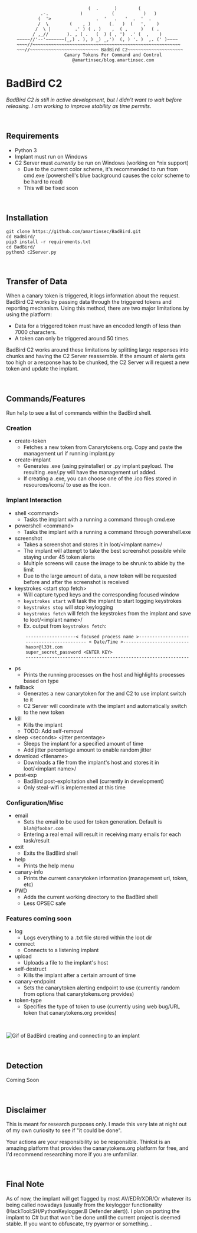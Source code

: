 ```
                               (  .      )        ( 
             .-.            )           (           )   )
            (  '>                 .  '   .   '  .  '  . 
            /  \        (    , )       (.   )  (   ',    )
           /  \ |         .' ) ( . )    ,  ( ,     )   ( .
          / ,_//       ). , ( .   (  ) ( , ')  .' (  ,    ) 
    ~~~~~//'--'~~~~~~~(_,) . ), ) _) _,')  (, ) '. )  ,. (' )~~~~
    ~~~~//~~~~~~~~~~~~~~~~~~~~~~~~~~~~~~~~~~~~~~~~~~~~~~~~~~~~~~~~
    ~~~//~~~~~~~~~~~~~~~~~~~~~~~~~~ BadBird C2~~~~~~~~~~~~~~~~~~~~~
                      Canary Tokens For Command and Control
                         @amartinsec/blog.amartinsec.com
```
# BadBird C2

*BadBird C2 is still in active development, but I didn't want to wait before releasing. I am working to improve stability as time permits.*

<br>

## Requirements
- Python 3
- Implant must run on Windows
- C2 Server must *currently* be run on Windows (working on *nix support)
  - Due to the current color scheme, it's recommended to run from cmd.exe (powershell's blue background causes the color scheme to be hard to read)
  - This will be fixed soon

<br>

## Installation
```
git clone https://github.com/amartinsec/BadBird.git
cd BadBird/
pip3 install -r requirements.txt
cd BadBird/
python3 c2Server.py
```

<br>


## Transfer of Data
When a canary token is triggered, it logs information about the request. BadBird C2 works by passing data
through the triggered tokens and reporting mechanism. Using this method, there are two major limitations
by using the platform:
- Data for a triggered token must have an encoded length of less than 7000 characters.
- A token can only be triggered around 50 times.


BadBird C2 works around these limitations by splitting large responses into chunks and having the C2 Server reassemble. If the
amount of alerts gets too high or a response has to be chunked, the C2 Server will request a new token and update the implant.

<br>


## Commands/Features

Run `help` to see a list of commands within the BadBird shell.

### Creation

- create-token
    - Fetches a new token from Canarytokens.org. Copy and paste the management url if running implant.py
- create-implant
    - Generates .exe (using pyinstaller) or .py implant payload. The resulting .exe/.py will have the management url added.
    - If creating a .exe, you can choose one of the .ico files stored in resources/icons/ to use as the icon.

### Implant Interaction

- shell \<command>
    - Tasks the implant with a running a command through cmd.exe
- powershell \<command>
    - Tasks the implant with a running a command through powershell.exe
- screenshot
    - Takes a screenshot and stores it in loot/\<implant name>/
    - The implant will attempt to take the best screenshot possible while staying under 45 token alerts
    - Multiple screens will cause the image to be shrunk to abide by the limit
    - Due to the large amount of data, a new token will be requested before and after the screenshot is received
- keystrokes \<start stop fetch>
    - Will capture typed keys and the corresponding focused window
    - `keystrokes start` will task the implant to start logging keystrokes
    - `keystrokes stop` will stop keylogging
    - `keystrokes fetch` will fetch the keystrokes from the implant and save to loot/\<implant name>/
    - Ex. output from ```keystrokes fetch```:
  ```
      -------------------< focused process name >-------------------
      ----------------------- < Date/Time >-------------------------
      haxor@l33t.com
      super_secret_password <ENTER KEY>
      --------------------------------------------------------------
  ```
- ps
    - Prints the running processes on the host and highlights processes based on type
- fallback
    - Generates a new canarytoken for the and C2 to use implant switch to it
    - C2 Server will coordinate with the implant and automatically switch to the new token
- kill
    - Kills the implant
    - TODO: Add self-removal
- sleep \<seconds> \<jitter percentage>
    - Sleeps the implant for a specified amount of time
    - Add jitter percentage amount to enable random jitter
- download \<filename>
  - Downloads a file from the implant's host and stores it in loot/\<implant name>/
- post-exp
  - BadBird post-exploitation shell (currently in development)
  - Only steal-wifi is implemented at this time

### Configuration/Misc

- email
    - Sets the email to be used for token generation. Default is `blah@foobar.com`
    - Entering a real email will result in receiving many emails for each task/result
- exit
    - Exits the BadBird shell
- help
    - Prints the help menu
- canary-info
    - Prints the current canarytoken information (management url, token, etc)
- PWD
    - Adds the current working directory to the BadBird shell
    - Less OPSEC safe

### Features coming soon

- log
  - Logs everything to a .txt file stored within the loot dir
- connect
  - Connects to a listening implant
- upload
  - Uploads a file to the implant's host
- self-destruct
  - Kills the implant after a certain amount of time
- canary-endpoint
  - Sets the canarytoken alerting endpoint to use (currently random from options that canarytokens.org provides)
- token-type
  - Specifies the type of token to use (currently using web bug/URL token that canarytokens.org provides)


<br>
<p>
  <img src="https://github.com/amartinsec/BadBird/raw/main/Media/badbirdCreateImplant.gif" alt="Gif of BadBird creating and connecting to an implant"/>
</p>


<br>

## Detection 
Coming Soon

<br>

## Disclaimer 
This is meant for research purposes only. I made this very late at night out of my own curiosity to see if "it could be done". 

Your actions are your responsibility so be responsible. Thinkst is an amazing platform that provides the canarytokens.org platform for free, and I'd recommend researching more if you are unfamiliar.

<br>

## Final Note
As of now, the implant will get flagged by most AV/EDR/XDR/Or whatever its being called nowadays (usually from the keylogger functionality  (HackTool:SH/PythonKeylogger.B Defender alert)). I plan on porting the implant to C# but that won't be done until the current project is deemed stable. If you want to obfuscate, try pyarmor or something...